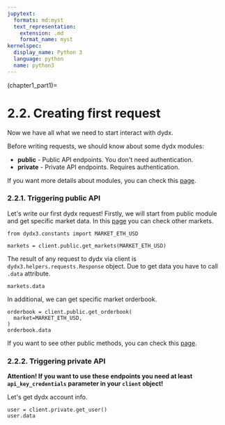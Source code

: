 ```yaml
---
jupytext:
  formats: md:myst
  text_representation:
    extension: .md
    format_name: myst
kernelspec:
  display_name: Python 3
  language: python
  name: python3
---
```

(chapter1_part1)=

# 2.2. Creating first request

Now we have all what we need to start interact with dydx.

Before writing requests, we should know about some dydx modules:

* **public** - Public API endpoints. You don't need authentication.
* **private** - Private API endpoints. Requires authentication.

If you want more details about modules, you can check this [page](https://dydxprotocol.github.io/v3-teacher/?python#client-initialization).

### 2.2.1. Triggering public API

Let's write our first dydx request! Firstly, we will start from public module
and get specific market data. In this [page](https://dydxprotocol.github.io/v3-teacher/?python#exchange-sources) 
you can check other markets.

```{code-cell} ipython3
from dydx3.constants import MARKET_ETH_USD

markets = client.public.get_markets(MARKET_ETH_USD)
```

The result of any request to dydx via client is `dydx3.helpers.requests.Response` 
object. Due to get data you have to call `.data` attribute.

```{code-cell} ipython3
markets.data
```

In additional, we can get specific market orderbook.

```{code-cell} ipython3
orderbook = client.public.get_orderbook(
  market=MARKET_ETH_USD,
)
orderbook.data
```

If you want to see other public methods, you can check this [page](https://dydxprotocol.github.io/v3-teacher/?python#public-http-api).

### 2.2.2. Triggering private API

**Attention! If you want to use these endpoints you need at least 
`api_key_credentials` parameter in your `client` object!**

Let's get dydx account info.

```{code-cell} ipython3
user = client.private.get_user()
user.data
```